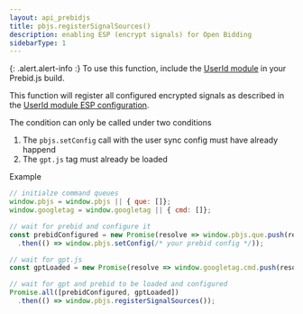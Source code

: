 ```yaml
---
layout: api_prebidjs
title: pbjs.registerSignalSources()
description: enabling ESP (encrypt signals) for Open Bidding
sidebarType: 1
---
```


{: .alert.alert-info :}
To use this function, include the [UserId module](/dev-docs/modules/userId.html) in your Prebid.js build.

This function will register all configured encrypted signals as described in the [UserId module ESP configuration](/dev-docs/modules/userId.html#esp-configurations). 

The condition can only be called under two conditions

1. The `pbjs.setConfig` call with the user sync config must have already happend
2. The `gpt.js` tag must already be loaded

Example

```js
// initialze command queues
window.pbjs = window.pbjs || { que: []};
window.googletag = window.googletag || { cmd: []};

// wait for prebid and configure it
const prebidConfigured = new Promise(resolve => window.pbjs.que.push(resolve))
  .then(() => window.pbjs.setConfig(/* your prebid config */));

// wait for gpt.js
const gptLoaded = new Promise(resolve => window.googletag.cmd.push(resolve));

// wait for gpt and prebid to be loaded and configured
Promise.all([prebidConfigured, gptLoaded])
  .then(() => window.pbjs.registerSignalSources());
```
